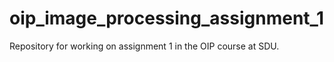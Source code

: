 # oip_image_processing_assignment_1
Repository for working on assignment 1 in the OIP course at SDU.

